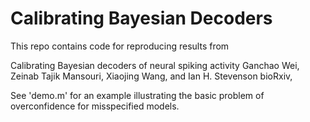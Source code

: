 # Calibrating Bayesian Decoders

This repo contains code for reproducing results from

Calibrating Bayesian decoders of neural spiking activity
Ganchao Wei, Zeinab Tajik Mansouri, Xiaojing Wang, and Ian H. Stevenson
bioRxiv, 

See 'demo.m' for an example illustrating the basic problem of overconfidence for misspecified models.